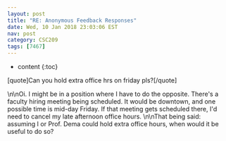 ```yaml
---
layout: post
title: "RE: Anonymous Feedback Responses"
date: Wed, 10 Jan 2018 23:03:06 EST
nav: post
category: CSC209
tags: [7467]
---
```


* content
{:toc}

[quote]Can you hold extra office hrs on friday pls?[/quote]
<!-- more -->
<p>\n\nOi. I might be in a position where I have to do the opposite. There's a faculty hiring meeting being scheduled. It would be downtown, and one possible time is mid-day Friday. If that meeting gets scheduled there, I'd need to cancel my late afternoon office hours.  \n\nThat being said: assuming I or Prof. Dema could hold extra office hours, when would it be useful to do so?</p>

